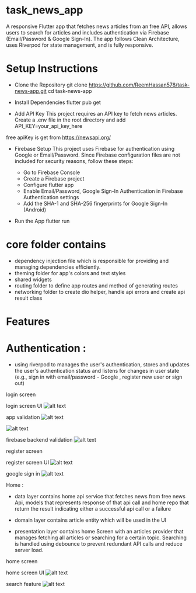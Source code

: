 # task_news_app

A responsive Flutter app that fetches news articles from an free API, allows users to search for articles and includes authentication via Firebase (Email/Password & Google Sign-In). The app follows Clean Architecture, uses Riverpod for state management, and is fully responsive.


# Setup Instructions

- Clone the Repository
git clone https://github.com/ReemHassan578/task-news-app.git
cd task-news-app

- Install Dependencies
flutter pub get

- Add API Key
This project requires an API key to fetch news articles. Create a .env file in the root directory and add
API_KEY=your_api_key_here

free apiKey is get from https://newsapi.org/

- Firebase Setup
This project uses Firebase for authentication using Google or Email/Password. Since Firebase configuration files are not included for security reasons, follow these steps:
  - Go to Firebase Console
  - Create a Firebase project
  - Configure flutter app
  - Enable Email/Password, Google Sign-In Authentication in Firebase Authentication settings
  - Add the SHA-1 and SHA-256 fingerprints for Google Sign-In (Android)


- Run the App
flutter run


# core folder contains

- dependency injection file which is responsible for providing and managing dependencies efficiently.
- theming folder for app's colors and text styles
- shared widgets
- routing folder to define app routes and method of generating routes
- networking folder to create dio helper, handle api errors and create api result class



# Features 

# Authentication :
- using riverpod to manages the user's authentication, stores and updates the user's authentication status and listens for changes in user state (e.g., sign in with email/password - Google , register new user  or sign out)


login screen

login screen UI
![alt text](demo_screenshots/login.jpeg)

app validation
![alt text](demo_screenshots/loginvalid1.jpeg)

![alt text](demo_screenshots/loginvalid2.jpeg)


firebase backend validation
![alt text](demo_screenshots/backvalid.jpeg)




register screen

register screen UI
![alt text](demo_screenshots/register.jpeg)

google sign in 
![alt text](demo_screenshots/google.jpeg)



Home :
- data layer contains home api service that fetches news from free news Api, models that represents response of that api call and home repo that return the result indicating either a successful api call or a failure 

- domain layer contains article entity which will be used in the UI

- presentation layer contains home Screen with an articles provider that manages fetching all articles or searching for a certain topic. Searching is handled using debounce to prevent redundant API calls and reduce server load.

home screen

home screen UI
![alt text](demo_screenshots/news.jpeg)


search feature
![alt text](demo_screenshots/search.jpeg)